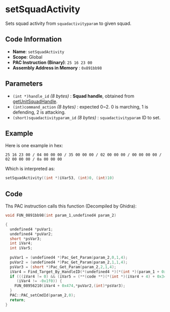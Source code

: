 # setSquadActivity

Sets squad activity from `squadactivityparam` to given squad.

## Code Information

- **Name**: `setSquadActivity`
- **Scope**: Global
- **PAC Instruction (Binary)**: `25 16 23 00`
- **Assembly Address in Memory** : `0x891bb98`

## Parameters

- `(int *)handle_id` *(8 bytes)* : **Squad handle**, obtained from [getUnitSquadHandle](./getunitsquadhandle.md).
- `(int)command_action` *(8 bytes)* : expected 0~2. 0 is marching, 1 is defending, 2 is attacking.
- `(short)squadactivityparam_id` *(8 bytes)* : `squadactivityparam` ID to set.

## Example

Here is one example in hex:

```25 16 23 00 / 04 00 00 00 / 35 00 00 00 / 02 00 00 00 / 00 00 00 00 / 02 00 00 00 / 0a 00 00 00```

Which is interpreted as:

```c
setSquadActivity((int *)iVar53, (int)0, (int)10)
```

## Code

Ths PAC instruction calls this function (Decompiled by Ghidra):

```c
void FUN_0891bb98(int param_1,undefined4 param_2)

{
  undefined4 *puVar1;
  undefined4 *puVar2;
  short *psVar3;
  int iVar4;
  int iVar5;
  
  puVar1 = (undefined4 *)Pac_Get_Param(param_2,0,1,4);
  puVar2 = (undefined4 *)Pac_Get_Param(param_2,1,1,4);
  psVar3 = (short *)Pac_Get_Param(param_2,2,1,4);
  iVar4 = Find_Target_By_HandleID(*(undefined4 *)(*(int *)(param_1 + 0x10) + 0xe8),*puVar1,1);
  if (((iVar4 != 0) && (iVar5 = (**(code **)(*(int *)(iVar4 + 4) + 0x34))(iVar4), iVar5 == 3)) &&
     (iVar4 != -0x1f0)) {
    FUN_08956210(iVar4 + 0x474,*puVar2,(int)*psVar3);
  }
  PAC::PAC_setCmdId(param_2,0);
  return;
}
```

